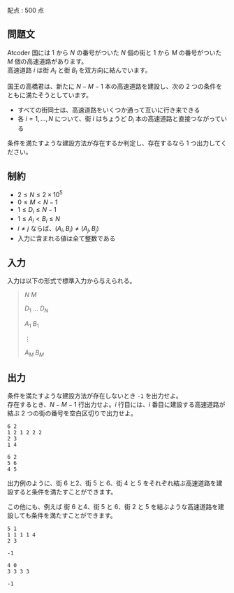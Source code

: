 配点 : $500$ 点

## 問題文

Atcoder 国には $1$ から $N$ の番号がついた $N$ 個の街と $1$ から $M$ の番号がついた $M$ 個の高速道路があります。<br>
高速道路 $i$ は街 $A_i$ と街 $B_i$ を双方向に結んでいます。

国王の高橋君は、新たに $N-M-1$ 本の高速道路を建設し、次の $2$ つの条件をともに満たそうとしています。

- すべての街同士は、高速道路をいくつか通って互いに行き来できる
- 各 $i=1,\ldots,N$ について、街 $i$ はちょうど $D_i$ 本の高速道路と直接つながっている

条件を満たすような建設方法が存在するか判定し、存在するなら $1$ つ出力してください。

## 制約

- $2 \leq N \leq 2\times 10^5$
- $0 \leq M \lt N-1$
- $1 \leq D_i \leq N-1$
- $1\leq A_i \lt B_i \leq N$
- $i\neq j$ ならば、$(A_i, B_i) \neq (A_j,B_j)$
- 入力に含まれる値は全て整数である

## 入力

入力は以下の形式で標準入力から与えられる。

> $N$ $M$
> 
> $D_1$ $\ldots$ $D_N$
> 
> $A_1$ $B_1$
> 
> $\vdots$
> 
> $A_M$ $B_M$

## 出力

条件を満たすような建設方法が存在しないとき `-1` を出力せよ。<br>
存在するとき、$N-M-1$ 行出力せよ。$i$ 行目には、$i$ 番目に建設する高速道路が結ぶ $2$ つの街の番号を空白区切りで出力せよ。

```input1
6 2
1 2 1 2 2 2
2 3
1 4
```

```output1
6 2
5 6
4 5
```

出力例のように、街 $6$ と$2$、街 $5$ と $6$、街 $4$ と $5$ をそれぞれ結ぶ高速道路を建設すると条件を満たすことができます。

この他にも、例えば 街 $6$ と$4$、街 $5$ と $6$、街 $2$ と $5$ を結ぶような高速道路を建設しても条件を満たすことができます。

```input2
5 1
1 1 1 1 4
2 3
```

```output2
-1
```

```input3
4 0
3 3 3 3
```

```output3
-1
```